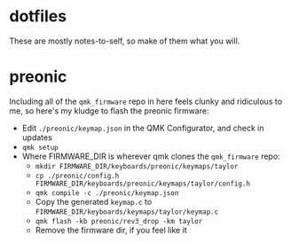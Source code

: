# dotfiles

These are mostly notes-to-self, so make of them what you will.

# preonic

Including all of the `qmk_firmware` repo in here feels clunky and ridiculous to me, so here's my kludge to flash the preonic firmware:

- Edit `./preonic/keymap.json` in the QMK Configurator, and check in updates 
- `qmk setup`
- Where FIRMWARE_DIR is wherever qmk clones the `qmk_firmware` repo:
    - `mkdir FIRMWARE_DIR/keyboards/preonic/keymaps/taylor` 
    - `cp ./preonic/config.h FIRMWARE_DIR/keyboards/preonic/keymaps/taylor/config.h`
    - `qmk compile -c ./preonic/keymap.json`
    - Copy the generated `keymap.c` to `FIRMWARE_DIR/keyboards/keymaps/taylor/keymap.c` 
    - `qmk flash -kb preonic/rev3_drop -km taylor`
    - Remove the firmware dir, if you feel like it
